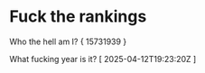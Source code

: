 # Fuck the rankings

Who the hell am I?
{ 15731939 }

What fucking year is it?
[ 2025-04-12T19:23:20Z ]

